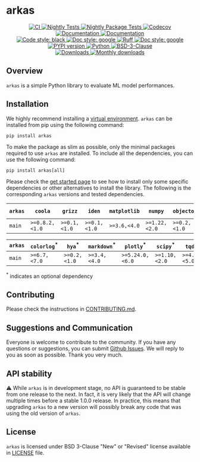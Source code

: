 # arkas

<p align="center">
    <a href="https://github.com/durandtibo/arkas/actions">
        <img alt="CI" src="https://github.com/durandtibo/arkas/workflows/CI/badge.svg">
    </a>
    <a href="https://github.com/durandtibo/arkas/actions">
        <img alt="Nightly Tests" src="https://github.com/durandtibo/arkas/workflows/Nightly%20Tests/badge.svg">
    </a>
    <a href="https://github.com/durandtibo/arkas/actions">
        <img alt="Nightly Package Tests" src="https://github.com/durandtibo/arkas/workflows/Nightly%20Package%20Tests/badge.svg">
    </a>
    <a href="https://codecov.io/gh/durandtibo/arkas">
        <img alt="Codecov" src="https://codecov.io/gh/durandtibo/arkas/branch/main/graph/badge.svg">
    </a>
    <br/>
    <a href="https://durandtibo.github.io/arkas/">
        <img alt="Documentation" src="https://github.com/durandtibo/arkas/workflows/Documentation%20(stable)/badge.svg">
    </a>
    <a href="https://durandtibo.github.io/arkas/dev/">
        <img alt="Documentation" src="https://github.com/durandtibo/arkas/workflows/Documentation%20(unstable)/badge.svg">
    </a>
    <br/>
    <a href="https://github.com/psf/black">
        <img  alt="Code style: black" src="https://img.shields.io/badge/code%20style-black-000000.svg">
    </a>
    <a href="https://google.github.io/styleguide/pyguide.html#s3.8-comments-and-docstrings">
        <img  alt="Doc style: google" src="https://img.shields.io/badge/%20style-google-3666d6.svg">
    </a>
    <a href="https://github.com/astral-sh/ruff">
        <img src="https://img.shields.io/endpoint?url=https://raw.githubusercontent.com/astral-sh/ruff/main/assets/badge/v2.json" alt="Ruff" style="max-width:100%;">
    </a>
    <a href="https://github.com/guilatrova/tryceratops">
        <img  alt="Doc style: google" src="https://img.shields.io/badge/try%2Fexcept%20style-tryceratops%20%F0%9F%A6%96%E2%9C%A8-black">
    </a>
    <br/>
    <a href="https://pypi.org/project/arkas/">
        <img alt="PYPI version" src="https://img.shields.io/pypi/v/arkas">
    </a>
    <a href="https://pypi.org/project/arkas/">
        <img alt="Python" src="https://img.shields.io/pypi/pyversions/arkas.svg">
    </a>
    <a href="https://opensource.org/licenses/BSD-3-Clause">
        <img alt="BSD-3-Clause" src="https://img.shields.io/pypi/l/arkas">
    </a>
    <br/>
    <a href="https://pepy.tech/project/arkas">
        <img  alt="Downloads" src="https://static.pepy.tech/badge/arkas">
    </a>
    <a href="https://pepy.tech/project/arkas">
        <img  alt="Monthly downloads" src="https://static.pepy.tech/badge/arkas/month">
    </a>
    <br/>

</p>

## Overview

`arkas` is a simple Python library to evaluate ML model performances.

## Installation

We highly recommend installing
a [virtual environment](https://packaging.python.org/guides/installing-using-pip-and-virtual-environments/).
`arkas` can be installed from pip using the following command:

```shell
pip install arkas
```

To make the package as slim as possible, only the minimal packages required to use `arkas` are
installed.
To include all the dependencies, you can use the following command:

```shell
pip install arkas[all]
```

Please check the [get started page](https://durandtibo.github.io/arkas/get_started) to see how to
install only some specific dependencies or other alternatives to install the library.
The following is the corresponding `arkas` versions and tested dependencies.

| `arkas` | `coola`        | `grizz`      | `iden`       | `matplotlib` | `numpy`       | `objectory`  | `polars`     | `scikit-learn` | `python`      |
|---------|----------------|--------------|--------------|--------------|---------------|--------------|--------------|----------------|---------------|
| `main`  | `>=0.8.2,<1.0` | `>=0.1,<1.0` | `>=0.1,<1.0` | `>=3.6,<4.0` | `>=1.22,<2.0` | `>=0.2,<1.0` | `>=1.0,<2.0` | `>=1.3,<2.0`   | `>=3.9,<3.13` |

| `arkas` | `colorlog`<sup>*</sup> | `hya`<sup>*</sup> | `markdown`<sup>*</sup> | `plotly`<sup>*</sup> | `scipy`<sup>*</sup> | `tqdm`<sup>*</sup> |
|---------|------------------------|-------------------|------------------------|----------------------|---------------------|--------------------|
| `main`  | `>=6.7,<7.0`           | `>=0.2,<1.0`      | `>=3.4,<4.0`           | `>=5.24.0,<6.0`      | `>=1.10,<2.0`       | `>=4.65,<5.0`      |

<sup>*</sup> indicates an optional dependency

## Contributing

Please check the instructions in [CONTRIBUTING.md](.github/CONTRIBUTING.md).

## Suggestions and Communication

Everyone is welcome to contribute to the community.
If you have any questions or suggestions, you can
submit [Github Issues](https://github.com/durandtibo/arkas/issues).
We will reply to you as soon as possible. Thank you very much.

## API stability

:warning: While `arkas` is in development stage, no API is guaranteed to be stable from one
release to the next.
In fact, it is very likely that the API will change multiple times before a stable 1.0.0 release.
In practice, this means that upgrading `arkas` to a new version will possibly break any code that
was using the old version of `arkas`.

## License

`arkas` is licensed under BSD 3-Clause "New" or "Revised" license available in [LICENSE](LICENSE)
file.
